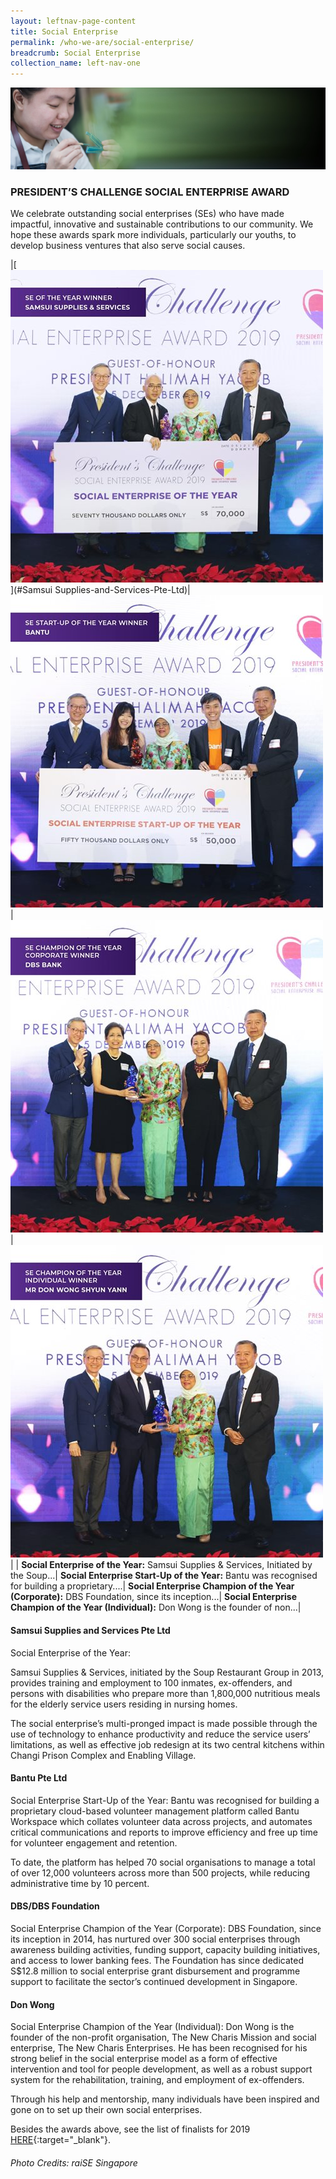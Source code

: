```yaml
---
layout: leftnav-page-content
title: Social Enterprise
permalink: /who-we-are/social-enterprise/
breadcrumb: Social Enterprise
collection_name: left-nav-one
---
```


![Presidents Challenge Social Enterprise Award Banner](/images/sea-banner_2.jpg "Presidents Challenge Social Enterprise Award Banner")

### PRESIDENT’S CHALLENGE SOCIAL ENTERPRISE AWARD
We celebrate outstanding social enterprises (SEs) who have made impactful, innovative and sustainable contributions to our community.
We hope these awards spark more individuals, particularly our youths, to develop business ventures that also serve social causes.

<!-- |**President’s Star Charity 2018**|**“Start Small Dream Big” project 2018**|**People's Association Community Service Project**|**Raffles Girls’ School’s fundraising booth**|
![Partner Story 1](/images/President-s-Star-Charity.jpg "Partner Story 1")|![Partner Story 2](/images/PCF-Eunos_2.jpg "Partner Story 2")|![Partner Story 3](/images/PA.jpg "Partner Story 3")|![Partner Story 4](/images/Partner-Story4.jpg "Partner Story 4")|
|President’s Star Charity by Mediacorp brings together star-power to raise funds for President’s Challenge ...|A small effort brings so much joy. All you need is some time to spare.|Don't hide your talent. Share it for a meaningful cause. Give freely, live fully.|Volunteerism is a good way for families to have fun and feel closer & children learn about compassion.|
-->



|[![Samsui Supplies &amp; Services Pte Ltd](/images/SE-of-the-Year_Samsui.jpg "Samsui Supplies &amp; Services Pte Ltd")](#Samsui Supplies-and-Services-Pte-Ltd)|[![Bantu Pte Ltd](/images/SE-Startup-of-the-Year_Bantu.jpg "Bantu Pte Ltd")](#Bantu-Pte-Ltd)|[![PA Community Service Project](/images/SE-Champion-of-the-Year-(Corporate)_DBS.jpg "DBS/DBS Foundation")](#DBS/DBS-Foundation)|[![Don Wong](/images/SE-Champion-of-the-Year-(Individual)_Mr-Don-Wong.jpg "Don Wong")](#Don-Wong)|
| **Social Enterprise of the Year:** Samsui Supplies &amp; Services, Initiated by the Soup...| **Social Enterprise Start-Up of the Year:**  Bantu was recognised for building a proprietary....| **Social Enterprise Champion of the Year (Corporate):** DBS Foundation, since its inception...| **Social Enterprise Champion of the Year (Individual):** Don Wong is the founder of non...|

 

####  Samsui Supplies and Services Pte Ltd
Social Enterprise of the Year: 

Samsui Supplies & Services, initiated by the Soup Restaurant Group in 2013, provides training and employment to 100 inmates, ex-offenders, and persons with disabilities who prepare more than 1,800,000 nutritious meals for the elderly service users residing in nursing homes.

The social enterprise’s multi-pronged impact is made possible through the use of technology to enhance productivity and reduce the service users’ limitations, as well as effective job redesign at its two central kitchens within Changi Prison Complex and Enabling Village.


#### Bantu Pte Ltd

Social Enterprise Start-Up of the Year: Bantu was recognised for building a proprietary cloud-based volunteer management platform called Bantu Workspace which collates volunteer data across projects, and automates critical communications and reports to improve efficiency and free up time for volunteer engagement and retention.

To date, the platform has helped 70 social organisations to manage a total of over 12,000 volunteers across more than 500 projects, while reducing administrative time by 10 percent.


#### DBS/DBS Foundation

Social Enterprise Champion of the Year (Corporate): DBS Foundation, since its inception in 2014, has nurtured over 300 social enterprises through awareness building activities, funding support, capacity building initiatives, and access to lower banking fees. The Foundation has since dedicated S$12.8 million to social enterprise grant disbursement and programme support to facilitate the sector’s continued development in Singapore. 


#### Don Wong

Social Enterprise Champion of the Year (Individual): Don Wong is the founder of the non-profit organisation, The New Charis Mission and social enterprise, The New Charis Enterprises. He has been recognised for his strong belief in the social enterprise model as a form of effective intervention and tool for people development, as well as a robust support system for the rehabilitation, training, and employment of ex-offenders.

Through his help and mentorship, many individuals have been inspired and gone on to set up their own social enterprises.

Besides the awards above, see the list of finalists for 2019 [HERE](http://www.raise.sg/president-s-challenge-social-enterprise-award.html){:target="_blank"}.

###### Photo Credits: *raiSE Singapore*
